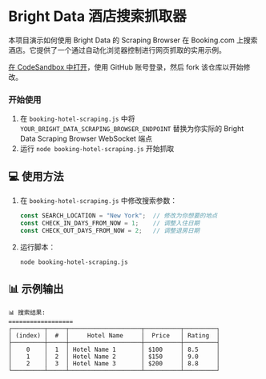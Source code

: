 # Bright Data 酒店搜索抓取器

本项目演示如何使用 Bright Data 的 Scraping Browser 在 Booking.com 上搜索酒店。它提供了一个通过自动化浏览器控制进行网页抓取的实用示例。

<a href="https://codesandbox.io/p/devbox/github/luminati-io/bright-data-scraping-browser-nodejs-project?file=%2Fbooking-hotel-scraping.js" target="_blank" rel="noopener">在 CodeSandbox 中打开</a>，使用 GitHub 账号登录，然后 fork 该仓库以开始修改。

### 开始使用

1. 在 `booking-hotel-scraping.js` 中将 `YOUR_BRIGHT_DATA_SCRAPING_BROWSER_ENDPOINT` 替换为你实际的 Bright Data Scraping Browser WebSocket 端点
2. 运行 `node booking-hotel-scraping.js` 开始抓取

## 💻 使用方法

1. 在 `booking-hotel-scraping.js` 中修改搜索参数：
   ```javascript
   const SEARCH_LOCATION = "New York";  // 修改为你想要的地点
   const CHECK_IN_DAYS_FROM_NOW = 1;    // 调整入住日期
   const CHECK_OUT_DAYS_FROM_NOW = 2;   // 调整退房日期
   ```

2. 运行脚本：
   ```bash
   node booking-hotel-scraping.js
   ```

## 📊 示例输出

```
📊 搜索结果:
==================
┌─────────┬─────┬────────────────────┬──────────┬─────────┐
│ (index) │  #  │     Hotel Name     │  Price   │ Rating  │
├─────────┼─────┼────────────────────┼──────────┼─────────┤
│    0    │  1  │ Hotel Name 1       │ $100     │ 8.5     │
│    1    │  2  │ Hotel Name 2       │ $150     │ 9.0     │
│    2    │  3  │ Hotel Name 3       │ $200     │ 8.8     │
└─────────┴─────┴────────────────────┴──────────┴─────────┘
```
